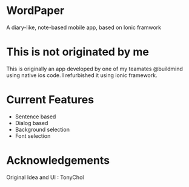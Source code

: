 # WordPaper
A diary-like, note-based mobile app, based on Ionic framwork

# This is not originated by me
  This is originally an app developed by one of my teamates @buildmind using native ios code. I refurbished it using ionic framework.

# Current Features
  * Sentence based
  * Dialog based
  * Background selection
  * Font selection

# Acknowledgements
  Original Idea and UI : TonyChol
